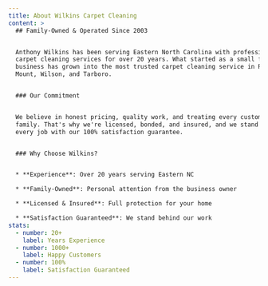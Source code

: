 ```yaml
---
title: About Wilkins Carpet Cleaning
content: >
  ## Family-Owned & Operated Since 2003


  Anthony Wilkins has been serving Eastern North Carolina with professional
  carpet cleaning services for over 20 years. What started as a small family
  business has grown into the most trusted carpet cleaning service in Rocky
  Mount, Wilson, and Tarboro.


  ### Our Commitment


  We believe in honest pricing, quality work, and treating every customer like
  family. That's why we're licensed, bonded, and insured, and we stand behind
  every job with our 100% satisfaction guarantee.


  ### Why Choose Wilkins?


  * **Experience**: Over 20 years serving Eastern NC

  * **Family-Owned**: Personal attention from the business owner

  * **Licensed & Insured**: Full protection for your home

  * **Satisfaction Guaranteed**: We stand behind our work
stats:
  - number: 20+
    label: Years Experience
  - number: 1000+
    label: Happy Customers
  - number: 100%
    label: Satisfaction Guaranteed
---
```


